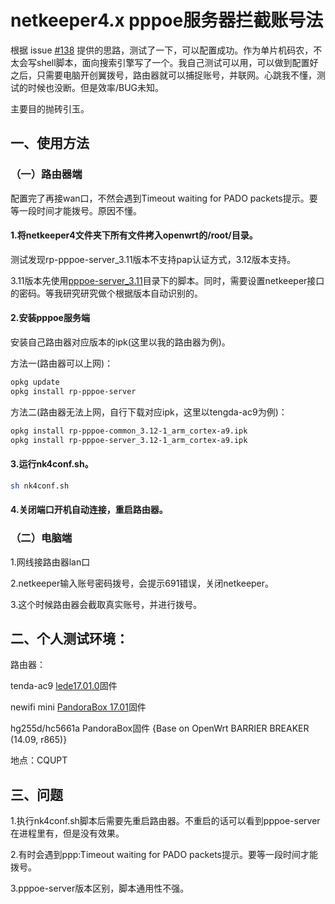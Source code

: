 # netkeeper4.x pppoe服务器拦截账号法

根据 issue [#138](https://github.com/miao1007/Openwrt-NetKeeper/issues/138) 提供的思路，测试了一下，可以配置成功。作为单片机码农，不太会写shell脚本，面向搜索引擎写了一个。我自己测试可以用，可以做到配置好之后，只需要电脑开创翼拨号，路由器就可以捕捉账号，并联网。心跳我不懂，测试的时候也没断。但是效率/BUG未知。

主要目的抛砖引玉。
## 一、使用方法
### （一）路由器端
配置完了再接wan口，不然会遇到Timeout waiting for PADO packets提示。要等一段时间才能拨号。原因不懂。
#### 1.将netkeeper4文件夹下所有文件拷入openwrt的/root/目录。
测试发现rp-pppoe-server_3.11版本不支持pap认证方式，3.12版本支持。

3.11版本先使用[pppoe-server_3.11](./pppoe-server_3.11)目录下的脚本。同时，需要设置netkeeper接口的密码。等我研究研究做个根据版本自动识别的。
#### 2.安装pppoe服务端
安装自己路由器对应版本的ipk(这里以我的路由器为例)。

方法一(路由器可以上网)：
```sh
opkg update
opkg install rp-pppoe-server
```

方法二(路由器无法上网，自行下载对应ipk，这里以tengda-ac9为例)：
```sh
opkg install rp-pppoe-common_3.12-1_arm_cortex-a9.ipk
opkg install rp-pppoe-server_3.12-1_arm_cortex-a9.ipk
```
#### 3.运行nk4conf.sh。
```sh
sh nk4conf.sh
```
#### 4.关闭端口开机自动连接，重启路由器。
### （二）电脑端

1.网线接路由器lan口

2.netkeeper输入账号密码拨号，会提示691错误，关闭netkeeper。

3.这个时候路由器会截取真实账号，并进行拨号。

## 二、个人测试环境：
路由器：

tenda-ac9 [lede17.01.0](https://downloads.lede-project.org/releases/17.01.0/targets/bcm53xx/generic)固件

newifi mini [PandoraBox 17.01](http://downloads.pandorabox.com.cn/pandorabox-16-10-stable/targets/ralink/mt7620/)固件

hg255d/hc5661a PandoraBox固件 {Base on OpenWrt BARRIER BREAKER (14.09, r865)}

地点：CQUPT

## 三、问题
1.执行nk4conf.sh脚本后需要先重启路由器。不重启的话可以看到pppoe-server在进程里有，但是没有效果。

2.有时会遇到ppp:Timeout waiting for PADO packets提示。要等一段时间才能拨号。

3.pppoe-server版本区别，脚本通用性不强。
